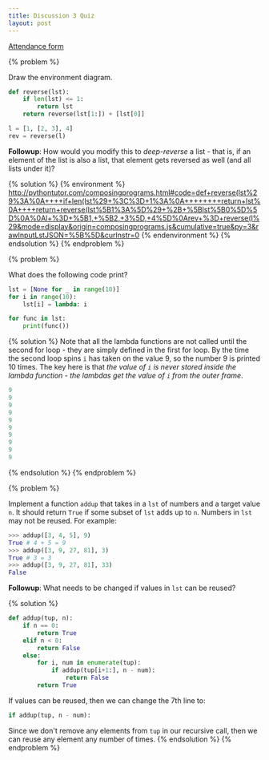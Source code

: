```yaml
---
title: Discussion 3 Quiz
layout: post
---
```


[Attendance form](http://goo.gl/forms/rWwTi4vmPC)

{% problem %}

Draw the environment diagram.

```python
def reverse(lst):
    if len(lst) <= 1:
        return lst
    return reverse(lst[1:]) + [lst[0]]

l = [1, [2, 3], 4]
rev = reverse(l)
```

**Followup**: How would you modify this to _deep-reverse_ a list - that is, if an element of the list is also a list, that element gets reversed as well (and all lists under it)?

{% solution %}
{% environment %}
http://pythontutor.com/composingprograms.html#code=def+reverse(lst%29%3A%0A++++if+len(lst%29+%3C%3D+1%3A%0A++++++++return+lst%0A++++return+reverse(lst%5B1%3A%5D%29+%2B+%5Blst%5B0%5D%5D%0A%0Al+%3D+%5B1,+%5B2,+3%5D,+4%5D%0Arev+%3D+reverse(l%29&mode=display&origin=composingprograms.js&cumulative=true&py=3&rawInputLstJSON=%5B%5D&curInstr=0
{% endenvironment %}
{% endsolution %}
{% endproblem %}



{% problem %}

What does the following code print?

```python
lst = [None for _ in range(10)]
for i in range(10):
    lst[i] = lambda: i

for func in lst:
    print(func())
```

{% solution %}
Note that all the lambda functions are not called until the second for loop - they are simply defined in the first for loop. By the time the second loop spins `i` has taken on the value 9, so the number 9 is printed 10 times. The key here is that _the value of `i` is never stored inside the lambda function - the lambdas get the value of `i` from the outer frame_.

```python
9
9
9
9
9
9
9
9
9
9
```
{% endsolution %}
{% endproblem %}



{% problem %}

Implement a function `addup` that takes in a `lst` of numbers and a target value `n`. It should return `True` if some subset of `lst` adds up to `n`. Numbers in `lst` may not be reused. For example:

```python
>>> addup([3, 4, 5], 9)
True # 4 + 5 = 9
>>> addup([3, 9, 27, 81], 3)
True # 3 = 3
>>> addup([3, 9, 27, 81], 33)
False
```

**Followup**: What needs to be changed if values in `lst` can be reused?

{% solution %}
```python
def addup(tup, n):
    if n == 0:
        return True
    elif n < 0:
        return False
    else:
        for i, num in enumerate(tup):
            if addup(tup[i+1:], n ­- num):
                return False
        return True
```

If values can be reused, then we can change the 7th line to:

```python
if addup(tup, n ­- num):
```

Since we don't remove any elements from `tup` in our recursive call, then we can reuse any element any number of times.
{% endsolution %}
{% endproblem %}
